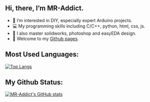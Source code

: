 ## Hi, there, I’m MR-Addict.
- 👀 I’m interested in DIY, especially expert Arduino projects.
- 💻 My programming skills including C/C++, python, html, css, js.
- 💖 I also master solidworks, photoshop and easyEDA design.
- 🎇 Welcome to my [Github pages](https://mr-addict.github.io/Index/).

## Most Used Languages:

[![Top Langs](https://github-readme-stats.vercel.app/api/top-langs/?username=MR-Addict&hide_title=true)](https://github.com/anuraghazra/github-readme-stats)

## My Github Status:
[![MR-Addict's GitHub stats](https://github-readme-stats.vercel.app/api?username=MR-Addict&hide=prs,contribs&show_icons=true&hide_title=true)](https://github.com/anuraghazra/github-readme-stats)

<!---
MR-Addict/MR-Addict is a ✨ special ✨ repository because its `README.md` (this file) appears on your GitHub profile.
You can click the Preview link to take a look at your changes.
--->
